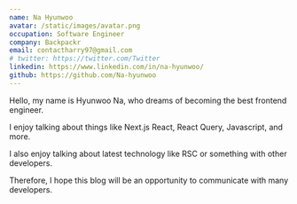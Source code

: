 ```yaml
---
name: Na Hyunwoo
avatar: /static/images/avatar.png
occupation: Software Engineer
company: Backpackr
email: contactharry97@gmail.com
# twitter: https://twitter.com/Twitter
linkedin: https://www.linkedin.com/in/na-hyunwoo/
github: https://github.com/Na-hyunwoo
---
```


Hello, my name is Hyunwoo Na, who dreams of becoming the best frontend engineer.

I enjoy talking about things like Next.js React, React Query, Javascript, and more.

I also enjoy talking about latest technology like RSC or something with other developers.

Therefore, I hope this blog will be an opportunity to communicate with many developers.
